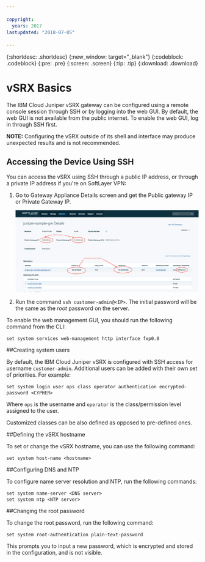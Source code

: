 ```yaml
---

copyright:
  years: 2017
lastupdated: "2018-07-05"

---
```


{:shortdesc: .shortdesc}
{:new_window: target="_blank"}
{:codeblock: .codeblock}
{:pre: .pre}
{:screen: .screen}
{:tip: .tip}
{:download: .download}

# vSRX Basics
The IBM Cloud Juniper vSRX gateway can be configured using a remote console session through SSH or by logging into the web GUI. By default, the web GUI is not available from the public internet. To enable the web GUI, log in through SSH first.

**NOTE:** Configuring the vSRX outside of its shell and interface may produce unexpected results and is not recommended.

## Accessing the Device Using SSH

You can access the vSRX using SSH through a public IP address, or through a private IP address if you're on SoftLayer VPN:

1. Go to Gateway Appliance Details screen and get the Public gateway IP or Private Gateway IP.

	![Gateway Appliance Details](images/basics.png)

2. Run the command `ssh customer-admin@<IP>`. The initial password will be the same as the *root* password on the server.

To enable the web management GUI, you should run the following command from the CLI:

```
set system services web-management http interface fxp0.0
```

##Creating system users

By default, the IBM Cloud Juniper vSRX is configured with SSH access for username `customer-admin`. Additional users can be added with their own set of priorities. For example:

```
set system login user ops class operator authentication encrypted-password <CYPHER>
```

Where `ops` is the username and `operator` is the class/permission level assigned to the user.

Customized classes can be also defined as opposed to pre-defined ones.

##Defining the vSRX hostname

To set or change the vSRX hostname, you can use the following command:

```
set system host-name <hostname>
```

##Configuring DNS and NTP

To configure name server resolution and NTP, run the following commands:

```
set system name-server <DNS server>
set system ntp <NTP server>
```

##Changing the root password

To change the root password, run the following command:

```
set system root-authentication plain-text-password
```

This prompts you to input a new password, which is encrypted and stored in the configuration, and is not visible.